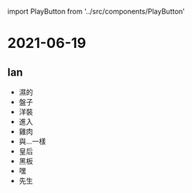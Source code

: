 import PlayButton from '../src/components/PlayButton'

# 2021-06-19

## Ian
- <PlayButton value="wet" /> 濕的
- <PlayButton value="plate" /> 盤子
- <PlayButton value="dress" /> 洋裝
- <PlayButton value="enter" /> 進入
- <PlayButton value="chicken" /> 雞肉
- <PlayButton value="as" /> 與…一樣
- <PlayButton value="queen" /> 皇后
- <PlayButton value="blackboard" /> 黑板
- <PlayButton value="hey" /> 嘿
- <PlayButton value="sir" /> 先生
